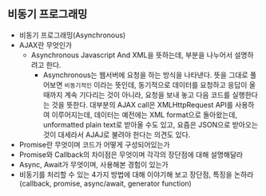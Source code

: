 ## 비동기 프로그래밍

-   비동기 프로그래밍(Asynchronous)
-   AJAX란 무엇인가
    -   Asynchronous Javascript And XML을 뜻하는데, 부분을 나누어서 설명하려고 한다.
        -   Asynchronous는 웹서버에 요청을 하는 방식을 나타낸다. 뜻을 그대로 풀어보면 `비동기적인` 이라는 뜻인데, 동기적으로 데이터를 요청하고 응답이 올 때까지 계속 기다리는 것이 아니라, 요청을 보내 놓고 다음 코드를 실행한다는 것을 뜻한다. 대부분의 AJAX call은 XMLHttpRequest API를 사용하여 이루어지는데, 데이터는 예전에는 XML format으로 돌아왔는데, unformatted plain text로 받아올 수도 있고, 요즘은 JSON으로 받아오는 것이 대세라서 AJAJ로 불려야 한다는 의견도 있다.
-   Promise란 무엇이며 코드가 어떻게 구성되어있는가
-   Promise와 Callback의 차이점은 무엇이며 각각의 장단점에 대해 설명해달라
-   Async, Await가 무엇이며, 사용해본 경험이 있는가
-   비동기를 처리할 수 있는 4가지 방법에 대해 이야기해 보고 장단점, 특징을 논하라(callback, promise, async/await, generator function)
